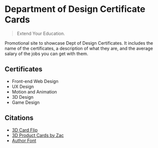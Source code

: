 # Department of Design Certificate Cards

> Extend Your Education.

Promotional site to showcase Dept of Design Certificates. It includes the name of the certificates, a description of what they are, and the average salary of the jobs you can get with them.

## Certificates
- Front-end Web Design
- UX Design
- Motion and Animation
- 3D Design
- Game Design

## Citations
- [3D Card Flip](https://codepen.io/desandro/pen/LmWoWe)
- [3D Product Cards by Zac](https://codepen.io/zremboldt/pen/ZvQjOG)
- [Author Font](https://www.fontshare.com/fonts/author)
